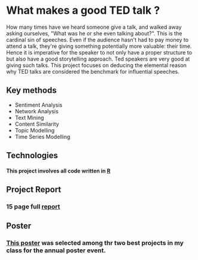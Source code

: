 # What makes a good TED talk ?

How many times have we heard someone give a talk, and walked away asking ourselves, "What was he or she even talking about?". This is the cardinal sin of speeches. Even if the audience hasn't had to pay money to attend a talk, they're giving something potentially more valuable: their time. Hence it is imperative for the speaker to not only have a proper structure to but also have a good storytelling approach. Ted speakers are very good at giving such talks.
This project focuses on deducing the elemental reason why TED talks are considered the benchmark for influential speeches.

## Key methods

* Sentiment Analysis 
* Network Analysis
* Text Mining
* Content Similarity 
* Topic Modelling
* Time Series Modelling

## Technologies

#### This project involves all code written in [R](https://www.r-project.org/) 

## Project Report

### 15 page full [report](https://github.com/pranavprajapati/ted_talk_analysis/blob/master/ted_finalreport_pranav.pdf)

## Poster

### [This poster](https://github.com/pranavprajapati/ted_talk_analysis/blob/master/poster_project.pdf) was selected among thr two best projects in my class for the annual poster event.
